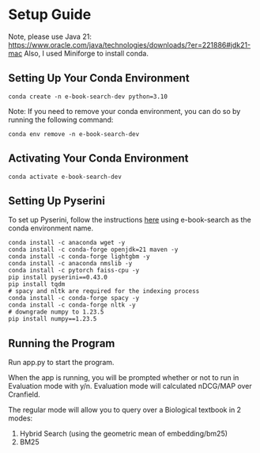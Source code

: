 
# Setup Guide

Note, please use Java 21: https://www.oracle.com/java/technologies/downloads/?er=221886#jdk21-mac
Also, I used Miniforge to install conda.
## Setting Up Your Conda Environment
```
conda create -n e-book-search-dev python=3.10
```

Note: If you need to remove your conda environment, you can do so by running the following command:
```
conda env remove -n e-book-search-dev
```

## Activating Your Conda Environment
```
conda activate e-book-search-dev
```

## Setting Up Pyserini
To set up Pyserini, follow the instructions [here](https://github.com/castorini/pyserini/blob/master/docs/installation.md#pypi-installation-walkthrough) using e-book-search as the conda environment name.

```
conda install -c anaconda wget -y
conda install -c conda-forge openjdk=21 maven -y
conda install -c conda-forge lightgbm -y
conda install -c anaconda nmslib -y
conda install -c pytorch faiss-cpu -y
pip install pyserini==0.43.0
pip install tqdm
# spacy and nltk are required for the indexing process
conda install -c conda-forge spacy -y
conda install -c conda-forge nltk -y
# downgrade numpy to 1.23.5
pip install numpy==1.23.5
```

## Running the Program
Run app.py to start the program.

When the app is running, you will be prompted whether or not to run in Evaluation mode with y/n.
Evaluation mode will calculated nDCG/MAP over Cranfield.

The regular mode will allow you to query over a Biological textbook in 2 modes:
1. Hybrid Search (using the geometric mean of embedding/bm25)
2. BM25
